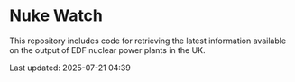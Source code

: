 # Nuke Watch

This repository includes code for retrieving the latest information available on the output of EDF nuclear power plants in the UK.

Last updated: 2025-07-21 04:39
